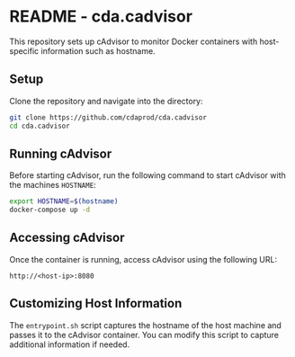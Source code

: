 # README - cda.cadvisor

This repository sets up cAdvisor to monitor Docker containers with host-specific information such as hostname.

## Setup

Clone the repository and navigate into the directory:

```bash
git clone https://github.com/cdaprod/cda.cadvisor
cd cda.cadvisor
```

## Running cAdvisor

Before starting cAdvisor, run the following command to start cAdvisor with the machines `HOSTNAME`:

```bash
export HOSTNAME=$(hostname)
docker-compose up -d

```

## Accessing cAdvisor

Once the container is running, access cAdvisor using the following URL:

```
http://<host-ip>:8080
```

## Customizing Host Information

The `entrypoint.sh` script captures the hostname of the host machine and passes it to the cAdvisor container. You can modify this script to capture additional information if needed.